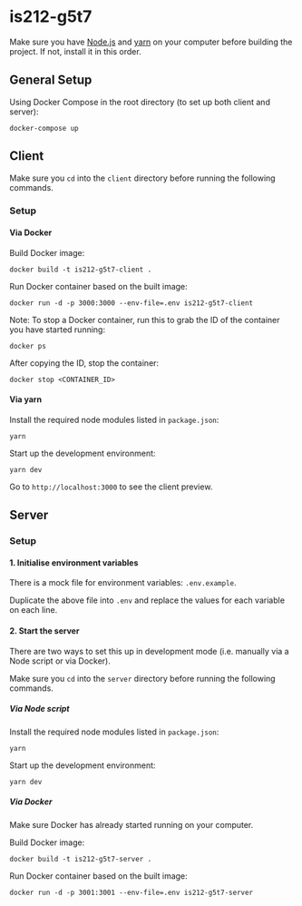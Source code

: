 # is212-g5t7

Make sure you have [Node.js](https://nodejs.org/en/) and [yarn](https://yarnpkg.com/getting-started/install) on your computer before building the project. If not, install it in this order.

## General Setup
Using Docker Compose in the root directory (to set up both client and server):
```
docker-compose up
```

## Client
Make sure you `cd` into the `client` directory before running the following commands.

### Setup 
#### Via Docker
Build Docker image:
```
docker build -t is212-g5t7-client .
```
Run Docker container based on the built image:
```
docker run -d -p 3000:3000 --env-file=.env is212-g5t7-client
```

Note:
To stop a Docker container, run this to grab the ID of the container you have started running:
```
docker ps
```
After copying the ID, stop the container:
```
docker stop <CONTAINER_ID>
```

#### Via yarn

Install the required node modules listed in `package.json`:
```
yarn
```
Start up the development environment:
```
yarn dev
```

Go to `http://localhost:3000` to see the client preview.

## Server
### Setup

#### 1. Initialise environment variables
There is a mock file for environment variables: `.env.example`.

Duplicate the above file into `.env` and replace the values for each variable on each line.

#### 2. Start the server
There are two ways to set this up in development mode (i.e. manually via a Node script or via Docker).

Make sure you `cd` into the `server` directory before running the following commands.

##### Via Node script
Install the required node modules listed in `package.json`:
```
yarn
```
Start up the development environment:
```
yarn dev
```

##### Via Docker
Make sure Docker has already started running on your computer.

Build Docker image:
```
docker build -t is212-g5t7-server .
```
Run Docker container based on the built image:
```
docker run -d -p 3001:3001 --env-file=.env is212-g5t7-server  
```
